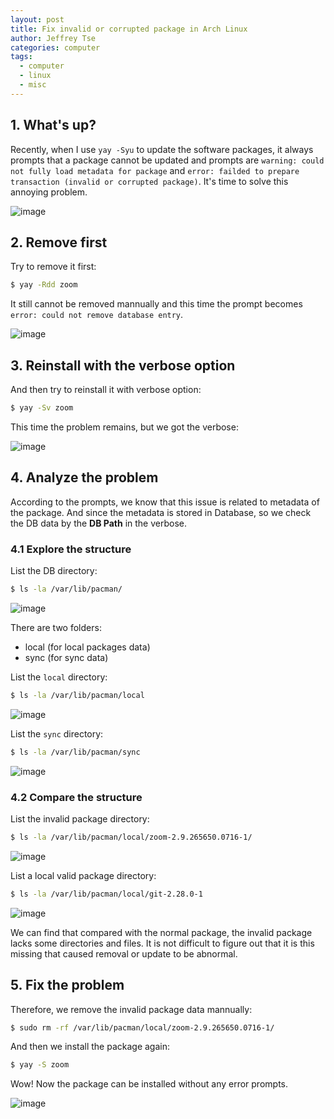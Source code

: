 ```yaml
---
layout: post
title: Fix invalid or corrupted package in Arch Linux
author: Jeffrey Tse
categories: computer
tags:
  - computer
  - linux
  - misc
---
```


## 1. What's up?

Recently, when I use `yay -Syu` to update the software packages, it always
prompts that a package cannot be updated and prompts are `warning: could not fully load metadata for package` and `error: failded to prepare transaction (invalid or corrupted package)`. It's time to solve this annoying problem.

![image](https://user-images.githubusercontent.com/9413601/95043413-3f218f80-070f-11eb-8491-ee15fad77608.png)

## 2. Remove first

Try to remove it first:

```bash
$ yay -Rdd zoom
```

It still cannot be removed mannually and this time the prompt becomes `error: could not remove database entry`.

![image](https://user-images.githubusercontent.com/9413601/95043599-d8e93c80-070f-11eb-8625-dc7fc073dd94.png)

## 3. Reinstall with the verbose option

And then try to reinstall it with verbose option:

```bash
$ yay -Sv zoom
```

This time the problem remains, but we got the verbose:

![image](https://user-images.githubusercontent.com/9413601/95043488-742de200-070f-11eb-9605-3dd8392c75f0.png)

## 4. Analyze the problem

According to the prompts, we know that this issue is related to metadata of
the package. And since the metadata is stored in Database, so we check the
DB data by the **DB Path** in the verbose.

### 4.1 Explore the structure

List the DB directory:

```bash
$ ls -la /var/lib/pacman/
```

![image](https://user-images.githubusercontent.com/9413601/95051588-105fe500-0720-11eb-83a8-189fde1a6cff.png)

There are two folders:

- local (for local packages data)
- sync (for sync data)

List the `local` directory:

```bash
$ ls -la /var/lib/pacman/local
```

![image](https://user-images.githubusercontent.com/9413601/95052781-1bb41000-0722-11eb-95f0-e80ebc74dd2d.png)

List the `sync` directory:

```bash
$ ls -la /var/lib/pacman/sync
```

![image](https://user-images.githubusercontent.com/9413601/95051609-19e94d00-0720-11eb-9617-b0d90d441d18.png)

### 4.2 Compare the structure

List the invalid package directory:

```bash
$ ls -la /var/lib/pacman/local/zoom-2.9.265650.0716-1/
```

![image](https://user-images.githubusercontent.com/9413601/95043829-7c3a5180-0710-11eb-84c0-6a8753fc5e50.png)

List a local valid package directory:

```bash
$ ls -la /var/lib/pacman/local/git-2.28.0-1
```

![image](https://user-images.githubusercontent.com/9413601/95044004-f23eb880-0710-11eb-8c05-327d61502b33.png)

We can find that compared with the normal package, the invalid package
lacks some directories and files. It is not difficult to figure out that
it is this missing that caused removal or update to be abnormal.

## 5. Fix the problem

Therefore, we remove the invalid package data mannually:

```bash
$ sudo rm -rf /var/lib/pacman/local/zoom-2.9.265650.0716-1/
```

And then we install the package again:

```bash
$ yay -S zoom
```

Wow! Now the package can be installed without any error prompts.

![image](https://user-images.githubusercontent.com/9413601/95043660-0504bd80-0710-11eb-8a74-64db4d2e4937.png)
